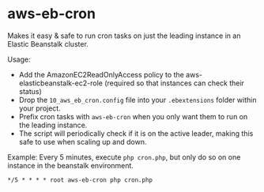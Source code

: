 # aws-eb-cron
Makes it easy &amp; safe to run cron tasks on just the leading instance in an Elastic Beanstalk cluster.

Usage:
- Add the AmazonEC2ReadOnlyAccess policy to the aws-elasticbeanstalk-ec2-role (required so that instances can check their status)
- Drop the `10_aws_eb_cron.config` file into your `.ebextensions` folder within your project.
- Prefix cron tasks with `aws-eb-cron` when you only want them to run on the leading instance.
- The script will periodically check if it is on the active leader, making this safe to use when scaling up and down.

Example: Every 5 minutes, execute `php cron.php`, but only do so on one instance in the beanstalk environment.
```
*/5 * * * * root aws-eb-cron php cron.php
```
